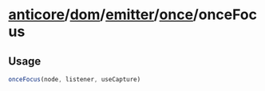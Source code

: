 # [anticore](../../../../../../#reference)/[dom](../../../#reference)/[emitter](../../#reference)/[once](../#reference)/<a name="reference">onceFocus</a>

## Usage

```js
onceFocus(node, listener, useCapture)
```